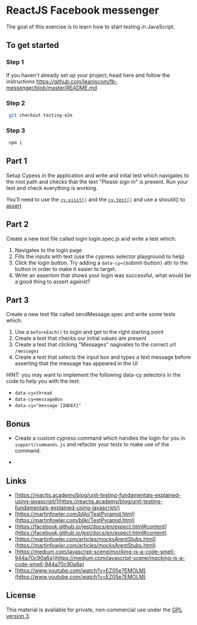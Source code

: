 # ReactJS Facebook messenger

The goal of this exercise is to learn how to start testing in JavaScript.

## To get started

### Step 1

If you haven't already set up your project, head here and follow the instructions https://github.com/leanjscom/fb-messenger/blob/master/README.md

### Step 2

```sh
 git checkout testing-e2e
```

### Step 3

```sh
 npm i
```

## Part 1

Setup Cypess in the application and write and inital test which navigates to the root path and checks that the text "Please sign in" is present. Run your test and check everything is working.

You'll need to use the [`cy.visit()`](https://docs.cypress.io/api/commands/visit.html#Usage) and the [`cy.test()`](https://docs.cypress.io/api/commands/get.html#Syntax) and use a should() to [assert](https://docs.cypress.io/api/commands/should.html#Syntax)

## Part 2

Create a new test file called login login.spec.js and write a test which:

1. Navigates to the login page
2. Fills the inputs with text (use the cypress selector playground to help)
3. Click the login button. Try adding a `data-cy={`submit-button`}` attr to the button in order to make it easier to target.
4. Write an assertion that shows your login was successful, what would be a good thing to assert against?

## Part 3

Create a new test file called sendMessage.spec and write some tests which:

1. Use a `beforeEach()` to login and get to the right starting point
2. Create a test that checks our initial values are present
3. Create a test that clicking "Messages" nagivates to the correct url `/messages`
4. Create a test that selects the input box and types a text message before asserting that the message has appeared in the UI

HINT: you may want to implement the following data-cy selectors in the code to help you with the test:

- `data-cy=thread`
- `data-cy=messageBox`
- `data-cy="message [INDEX]"`

## Bonus

- Create a custom cypress command which handles the login for you in `support/commands.js` and refactor your tests to make use of the command.

-

## Links

- [https://reactjs.academy/blog/unit-testing-fundamentals-explained-using-javascript/](https://reactjs.academy/blog/unit-testing-fundamentals-explained-using-javascript/)
- [https://martinfowler.com/bliki/TestPyramid.html](https://martinfowler.com/bliki/TestPyramid.html)
- [https://facebook.github.io/jest/docs/en/expect.html#content](https://facebook.github.io/jest/docs/en/expect.html#content)
- [https://martinfowler.com/articles/mocksArentStubs.html](https://martinfowler.com/articles/mocksArentStubs.html)
- [https://medium.com/javascript-scene/mocking-is-a-code-smell-944a70c90a6a](https://medium.com/javascript-scene/mocking-is-a-code-smell-944a70c90a6a)
- [https://www.youtube.com/watch?v=EZ05e7EMOLM](https://www.youtube.com/watch?v=EZ05e7EMOLM)

## License

This material is available for private, non-commercial use under the [GPL version 3](http://www.gnu.org/licenses/gpl-3.0-standalone.html).
